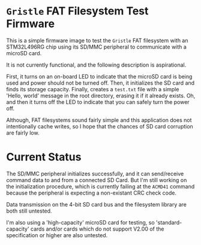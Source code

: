 # `Gristle` FAT Filesystem Test Firmware

This is a simple firmware image to test the `Gristle` FAT filesystem with an STM32L496RG chip using its SD/MMC peripheral to communicate with a microSD card.

It is not currently functional, and the following description is aspirational.

First, it turns on an on-board LED to indicate that the microSD card is being used and power should not be turned off. Then, it initializes the SD card and finds its storage capacity. Finally, creates a `test.txt` file with a simple 'Hello, world' message in the root directory, erasing it if it already exists. Oh, and then it turns off the LED to indicate that you can safely turn the power off.

Although, FAT filesystems sound fairly simple and this application does not intentionally cache writes, so I hope that the chances of SD card corruption are fairly low.

# Current Status

The SD/MMC peripheral initializes successfully, and it can send/receive command data to and from a connected SD Card. But I'm still working on the initialization procedure, which is currently failing at the `ACMD41` command because the peripheral is expecting a non-existant CRC check code.

Data transmission on the 4-bit SD card bus and the filesystem library are both still untested.

I'm also using a 'high-capacity' microSD card for testing, so 'standard-capacity' cards and/or cards which do not support V2.00 of the specification or higher are also untested.
